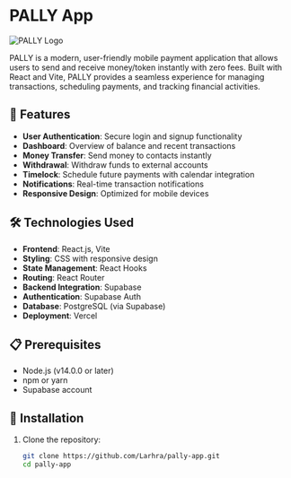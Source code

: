 # PALLY App

![PALLY Logo](public/pally-logo.jpeg)

PALLY is a modern, user-friendly mobile payment application that allows users to send and receive money/token instantly with zero fees. Built with React and Vite, PALLY provides a seamless experience for managing transactions, scheduling payments, and tracking financial activities.

## 🚀 Features

- **User Authentication**: Secure login and signup functionality
- **Dashboard**: Overview of balance and recent transactions
- **Money Transfer**: Send money to contacts instantly
- **Withdrawal**: Withdraw funds to external accounts
- **Timelock**: Schedule future payments with calendar integration
- **Notifications**: Real-time transaction notifications
- **Responsive Design**: Optimized for mobile devices

## 🛠️ Technologies Used

- **Frontend**: React.js, Vite
- **Styling**: CSS with responsive design
- **State Management**: React Hooks
- **Routing**: React Router
- **Backend Integration**: Supabase
- **Authentication**: Supabase Auth
- **Database**: PostgreSQL (via Supabase)
- **Deployment**: Vercel

## 📋 Prerequisites

- Node.js (v14.0.0 or later)
- npm or yarn
- Supabase account

## 🔧 Installation

1. Clone the repository:
   ```bash
   git clone https://github.com/Larhra/pally-app.git
   cd pally-app
   